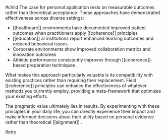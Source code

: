 #child 
The case for personal application rests on measurable outcomes rather than theoretical acceptance. These approaches have demonstrated effectiveness across diverse settings:

- [[healthcare]]  environments have documented improved patient outcomes when practitioners apply [[coherence]] principles
- [[education]] al institutions report enhanced learning outcomes and reduced behavioral issues
- Corporate environments show improved collaboration metrics and innovation outcomes
- Athletic performance consistently improves through [[coherence]]-based preparation techniques

What makes this approach particularly valuable is its compatibility with existing practices rather than requiring their replacement. Field [[coherence]] principles can enhance the effectiveness of whatever methods you currently employ, providing a meta-framework that optimizes your existing efforts.

The pragmatic value ultimately lies in results. By experimenting with these principles in your daily life, you can directly experience their impact and make informed decisions about their utility based on personal evidence rather than theoretical [[alignment]] .

Retry